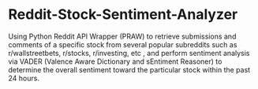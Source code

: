 # Reddit-Stock-Sentiment-Analyzer
Using Python Reddit API Wrapper (PRAW) to retrieve submissions and comments of a specific stock from several popular subreddits such as r/wallstreetbets, r/stocks, r/investing, etc , and perform sentiment analysis via VADER (Valence Aware Dictionary and sEntiment Reasoner) to determine the overall sentiment toward the particular stock within the past 24 hours.
